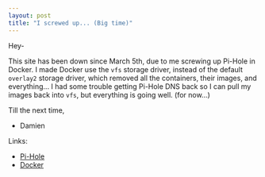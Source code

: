 ```yaml
---
layout: post
title: "I screwed up... (Big time)"
---
```

<!-- wp:paragraph -->
<p>Hey-</p>
<!-- /wp:paragraph -->

<!-- wp:paragraph -->
<p>This site has been down since March 5th, due to me screwing up Pi-Hole in Docker.  I made Docker use the <code>vfs</code> storage driver, instead of the default <code>overlay2</code> storage driver, which removed all the containers, their images, and everything... I had some trouble getting Pi-Hole DNS back so I can pull my images back into <code>vfs</code>, but everything is going well. (for now...)</p>
<!-- /wp:paragraph -->

<!-- wp:paragraph -->
<p>Till the next time,</p>
<!-- /wp:paragraph -->

<!-- wp:list -->
<ul><!-- wp:list-item -->
<li>Damien</li>
<!-- /wp:list-item --></ul>
<!-- /wp:list -->

<!-- wp:paragraph -->
<p>Links:</p>
<!-- /wp:paragraph -->

<!-- wp:list -->
<ul><!-- wp:list-item -->
<li><a href="https://pi-hole.net/" target="_blank" rel="noreferrer noopener">Pi-Hole</a></li>
<!-- /wp:list-item -->

<!-- wp:list-item -->
<li><a href="https://docker.com/" data-type="URL" data-id="https://docker.com/" target="_blank" rel="noreferrer noopener">Docker</a></li>
<!-- /wp:list-item --></ul>
<!-- /wp:list -->